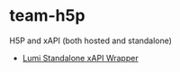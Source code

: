 # team-h5p

H5P and xAPI (both hosted and standalone)

- [Lumi Standalone xAPI Wrapper](lumi-standalone-xapi-wrapper/README.md)
